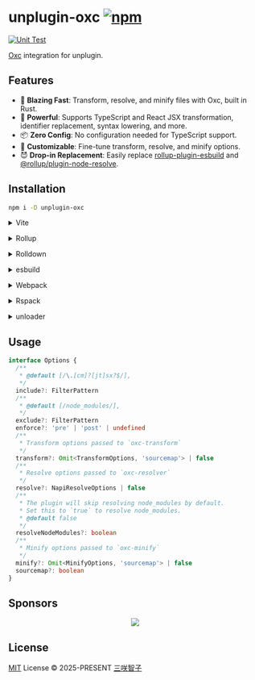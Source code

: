 # unplugin-oxc [![npm](https://img.shields.io/npm/v/unplugin-oxc.svg)](https://npmjs.com/package/unplugin-oxc)

[![Unit Test](https://github.com/unplugin/unplugin-oxc/actions/workflows/unit-test.yml/badge.svg)](https://github.com/unplugin/unplugin-oxc/actions/workflows/unit-test.yml)

[Oxc](https://oxc.rs/) integration for unplugin.

## Features

- 🚀 **Blazing Fast**: Transform, resolve, and minify files with Oxc, built in Rust.
- 🦾 **Powerful**: Supports TypeScript and React JSX transformation, identifier replacement, syntax lowering, and more.
- 📦 **Zero Config**: No configuration needed for TypeScript support.
- 🎨 **Customizable**: Fine-tune transform, resolve, and minify options.
- 😈 **Drop-in Replacement**: Easily replace [rollup-plugin-esbuild](https://github.com/egoist/rollup-plugin-esbuild) and [@rollup/plugin-node-resolve](https://github.com/rollup/plugins/tree/master/packages/node-resolve).

## Installation

```bash
npm i -D unplugin-oxc
```

<details>
<summary>Vite</summary><br>

```ts
// vite.config.ts
import Oxc from 'unplugin-oxc/vite'

export default defineConfig({
  plugins: [Oxc()],
})
```

<br></details>

<details>
<summary>Rollup</summary><br>

```ts
// rollup.config.js
import Oxc from 'unplugin-oxc/rollup'

export default {
  plugins: [Oxc()],
}
```

<br></details>

<details>
<summary>Rolldown</summary><br>

```ts
// rolldown.config.js
import Oxc from 'unplugin-oxc/rolldown'

export default {
  plugins: [Oxc()],
}
```

<br></details>

<details>
<summary>esbuild</summary><br>

```ts
import { build } from 'esbuild'
import Oxc from 'unplugin-oxc/esbuild'

build({
  plugins: [Oxc()],
})
```

<br></details>

<details>
<summary>Webpack</summary><br>

```js
// webpack.config.js
import Oxc from 'unplugin-oxc/webpack'

export default {
  /* ... */
  plugins: [Oxc()],
}
```

<br></details>

<details>
<summary>Rspack</summary><br>

```ts
// rspack.config.js
import Oxc from 'unplugin-oxc/rspack'

export default {
  /* ... */
  plugins: [Oxc()],
}
```

<br></details>

<details>
<summary>unloader</summary><br>

```ts
// unloader.config.ts
import Oxc from 'unplugin-oxc/unloader'

export default defineConfig({
  plugins: [Oxc()],
})
```

<br></details>

## Usage

```ts
interface Options {
  /**
   * @default [/\.[cm]?[jt]sx?$/],
   */
  include?: FilterPattern
  /**
   * @default [/node_modules/],
   */
  exclude?: FilterPattern
  enforce?: 'pre' | 'post' | undefined
  /**
   * Transform options passed to `oxc-transform`
   */
  transform?: Omit<TransformOptions, 'sourcemap'> | false
  /**
   * Resolve options passed to `oxc-resolver`
   */
  resolve?: NapiResolveOptions | false
  /**
   * The plugin will skip resolving node_modules by default.
   * Set this to `true` to resolve node_modules.
   * @default false
   */
  resolveNodeModules?: boolean
  /**
   * Minify options passed to `oxc-minify`
   */
  minify?: Omit<MinifyOptions, 'sourcemap'> | false
  sourcemap?: boolean
}
```

## Sponsors

<p align="center">
  <a href="https://cdn.jsdelivr.net/gh/sxzz/sponsors/sponsors.svg">
    <img src='https://cdn.jsdelivr.net/gh/sxzz/sponsors/sponsors.svg'/>
  </a>
</p>

## License

[MIT](./LICENSE) License © 2025-PRESENT [三咲智子](https://github.com/sxzz)
